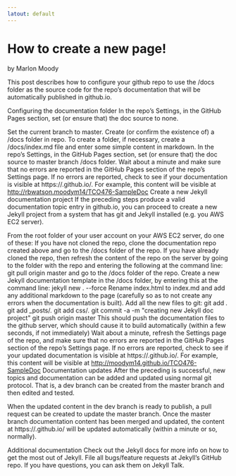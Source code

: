 ```yaml
---
latout: default
---
```


# How to create a new page!
by Marlon Moody

This post describes how to configure your github repo to use the /docs folder as the source code for the repo’s documentation that will be automatically published in github.io.

Configuring the documentation folder
In the repo’s Settings, in the GitHub Pages section, set (or ensure that) the doc source to none.

Set the current branch to master.
Create (or confirm the existence of) a /docs folder in repo. To create a folder, if necessary, create a /docs/index.md file and enter some simple content in markdown.
In the repo’s Settings, in the GitHub Pages section, set (or ensure that) the doc source to master branch /docs folder.
Wait about a minute and make sure that no errors are reported in the GitHub Pages section of the repo’s Settings page.
If no errors are reported, check to see if your documentation is visible at https://<account>.github.io/<repo name>. For example, this content will be visible at http://rbwatson.moodym14/TCO476-SampleDoc
Create a new Jekyll documentation project
If the preceding steps produce a valid documentation topic entry in github.io, you can proceed to create a new Jekyll project from a system that has git and Jekyll installed (e.g. you AWS EC2 server).

From the root folder of your user account on your AWS EC2 server, do one of these:
If you have not cloned the repo, clone the documentation repo created above and go to the /docs folder of the repo.
If you have already cloned the repo, then refresh the content of the repo on the server by going to the folder with the repo and entering the following at the command line:
git pull origin master
and go to the /docs folder of the repo.
Create a new Jekyll documentation template in the /docs folder, by entering this at the command line: 
jekyll new . --force 
Rename index.html to index.md and add any additional markdown to the page (carefully so as to not create any errors when the documentation is built).
Add all the new files to git:
git add *.*
git add _posts/*.*
git add css/*.*
git commit -a -m "creating new Jekyll doc project"
git push origin master
This should push the documentation files to the github server, which should cause it to build automatically (within a few seconds, if not immediately)
Wait about a minute, refresh the Settings page of the repo, and make sure that no errors are reported in the GitHub Pages section of the repo’s Settings page.
If no errors are reported, check to see if your updated documentation is visible at https://<account>.github.io/<repo name>. For example, this content will be visible at http://moodym14.github.io/TCO476-SampleDoc
Documentation updates
After the preceding is successful, new topics and documentation can be added and updated using normal git protocol. That is, a dev branch can be created from the master branch and then edited and tested.

When the updated content in the dev branch is ready to publish, a pull request can be created to update the master branch. Once the master branch documentation content has been merged and updated, the content at https://<account>.github.io/<repo name> will be updated automatically (within a minute or so, normally).

Additional documentation
Check out the Jekyll docs for more info on how to get the most out of Jekyll. File all bugs/feature requests at Jekyll’s GitHub repo. If you have questions, you can ask them on Jekyll Talk.

